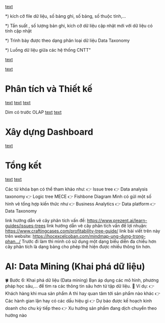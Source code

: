 [text](<Danh sách thành viên.md>)

<!--  -->


<!--1.2 Quy trình nghiệp vụ			 -->
<!-- *) có đánh dấu hệ thống phân tích ở những giai đoạn nào của quy trình -->

<!--1.2.1      Mô tả quy trình nghiệp vụ			 -->
<!--1.2.1      Cây nghiệp vụ			 -->
<!--1.2.1      Canva			 -->



<!-- 1.3. Yêu cầu phân tích					" -->
<!-- *) Trình bày theo các chủ điểm cần phân tích -->
<!-- *) Các chủ điểm này cần quan tâm theo các khía cạnh gì -->





<!-- *) Trình bày được theo dạng cây yêu cầu phân tích -->
<!-- cây yêu cầu phân tích -->


<!-- *) Trình bày được chi tiết cây phân tích dữ liệu của từng dashboard"	 -->
<!-- cây phân tích   dashboard -->


<!-- 1.4 Hệ thống dữ liệu					" -->

*) kích cỡ file dữ liệu, số bảng ghi, số bảng, số thuộc tính,...


*) Tần suất , số lượng bản ghi, kích cỡ dữ liệu cập nhật mới với dữ liệu có tính cập nhật


*) Trình bày được theo dạng phân loại dữ liệu Data Taxonomy


*) Luồng dữ liệu giữa các hệ thống CNTT"	



<!-- ERD hệ thống OLTP, Data flow					 -->
<!-- *) Trên OLTP có gạch chân các trường dữ liệu và ghi chú mapping tương ứng khi chuyển sang OLAP	 -->

<!--  -->

[text](<Yêu cầu phân tích.md>)

[text](<Quy mô của dữ liệu.md>)

# Phân tích và Thiết kế

[text](<Kiến trúc hệ thống phân tích dữ liệu.md>)
[text](<Quy trình ETL.md>)
[text](<Thực hiện ETL.md>)

<!-- ## Mô hình dữ liệu Logic -->
<!-- Mô hình dữ liệu OLAP   OLAP trung tên bên dướiii -->
<!-- ![alt text](image-5.png) -->
<!-- ![alt text](image-13.png) -->
<!-- # Mô hình OLTP -->
<!-- # Mô hình ERD -->
<!-- # Mô hình OLAP -->
<!-- Bảng mysql, ngôi sao -->
<!-- ![alt text](image-8.png) -->
<!-- Gạch chân, tô màu -->
<!-- Chuyển đổi OLTP sang OLAP -->
<!-- ![alt text](image-7.png) -->
<!-- ![alt text](image-6.png) -->

<!-- !         ERD -->
<!-- !         DIM -->

Dim có trước OLAP
[text](<Xác định các chiều khái niệm.md>)
[text](<Khám phá dữ liệu.md>)

<!-- !         OLTP -->
<!-- !         OLAP -->

# Xây dựng Dashboard

[text](Dashboard.md)

# Tổng kết

[text](<Tổng kết.md>)
[text](<Nhận xét của thầy.md>)

<!--  -->

Các từ khóa bạn có thể tham khảo như:
👉 Issue tree
👉 Data analysis taxonomy
👉 Logic tree MECE
👉 Fishbone Diagram
Mình có gửi một số hình vẽ tổng hợp kiến thức như
👉 Business Analytics
👉 Data platform
👉 Data Taxonomy

link hướng dẫn vẽ cây phân tích vấn đề:
https://www.prezent.ai/learn-guides/issues-trees
link hướng dẫn vẽ cây phân tích vấn đề lợi nhuận:
https://www.craftingcases.com/profitability-tree-guide/
link bài viết trên này trên website:
https://hocexcelcoban.com/mindmap-ung-dung-trong-phan.../
Trước đi làm thì mình có sử dụng một dạng biểu diễn đa chiều hơn cây phân tích là dạng bảng cho phép thể hiện được nhiều thông tin hơn.

# AI: Data Mining (Khai phá dữ liệu)

🍀 Bước 6: Khai phá dữ liệu (Data mining)
Bạn áp dụng các mô hình, phương pháp học sâu,... để tìm ra các thông tin sâu hơn từ tập dữ liệu.
🌳 Ví dụ:
👉 Khách hàng khi mua sản phẩm A thì hay quan tâm tới sản phẩm nào khác
👉 Các hành gian lận hay có các dấu hiệu gì
👉 Dự báo được kế hoạch kinh doanh cho chu kỳ tiếp theo
👉 Xu hướng sản phẩm đang dịch chuyển theo hướng nào

<!--  -->
